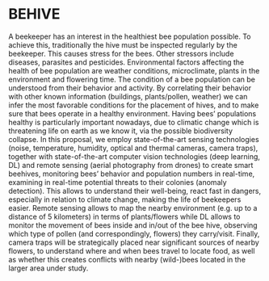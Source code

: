 # BEHIVE
A beekeeper has an interest in the healthiest bee population possible. To achieve this, traditionally the hive must be inspected regularly by the beekeeper. This causes stress for the bees. Other stressors include diseases, parasites and pesticides. Environmental factors affecting the health of bee population are weather conditions, microclimate, plants in the environment and flowering time. The condition of a bee population can be understood from their behavior and activity. By correlating their behavior with other known information (buildings, plants/pollen, weather) we can infer the most favorable conditions for the placement of hives, and to make sure that bees operate in a healthy environment. Having bees’ populations healthy is particularly important nowadays, due to climatic change which is threatening life on earth as we know it, via the possible biodiversity collapse. In this proposal, we employ state-of-the-art sensing technologies (noise, temperature, humidity, optical and thermal cameras, camera traps), together with state-of-the-art computer vision technologies (deep learning, DL) and remote sensing (aerial photography from drones) to create smart beehives, monitoring bees’ behavior and population numbers in real-time, examining in real-time potential threats to their colonies (anomaly detection). This allows to understand their well-being, react fast in dangers, especially in relation to climate change, making the life of beekeepers easier. Remote sensing allows to map the nearby environment (e.g. up to a distance of 5 kilometers) in terms of plants/flowers while DL allows to monitor the movement of bees inside and in/out of the bee hive, observing which type of pollen (and correspondingly, flowers) they carry/visit. Finally, camera traps will be strategically placed near significant sources of nearby flowers, to understand where and when bees travel to locate food, as well as whether this creates conflicts with nearby (wild-)bees located in the larger area under study.

